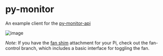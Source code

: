 # py-monitor

An example client for the [py-monitor-api](https://github.com/cversyx/py-monitor-api)

![image](https://i.imgur.com/IwW5Nnp.png)

_Note_: If you have the [fan shim](https://shop.pimoroni.com/products/fan-shim) attachment for your Pi, check out the fan-control branch, which includes a basic interface for toggling the fan.
